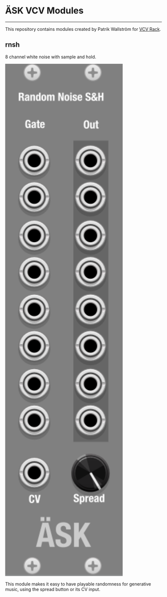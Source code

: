 # ÄSK VCV Modules
-----------------

This repository contains modules created by Patrik Wallström for [VCV Rack](https://vcvrack.com/).

## rnsh

8 channel white noise with sample and hold.

<img width="75%" alt="screenshot of rnsh" src="https://raw.githubusercontent.com/pawal/ask-vcv-modules/main/screenshots/rnsh-screenshot.png"/>

This module makes it easy to have playable randomness for generative music, using the spread button or its CV input.
